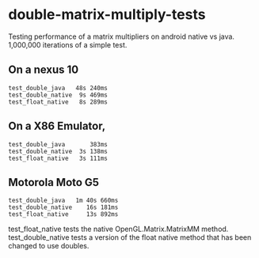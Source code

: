 # double-matrix-multiply-tests
Testing performance of a matrix multipliers on android native vs java.
1,000,000 iterations of a simple test.
## On a nexus 10
    test_double_java   48s 240ms
    test_double_native  9s 469ms
    test_float_native   8s 289ms
## On a X86 Emulator, 
    test_double_java       383ms
    test_double_native  3s 138ms
    test_float_native   3s 111ms
## Motorola Moto G5
    test_double_java   1m 40s 660ms
    test_double_native    16s 181ms
    test_float_native     13s 892ms

test_float_native tests the native OpenGL.Matrix.MatrixMM method.
test_double_native tests a version of the float native method that has been changed to use doubles.

